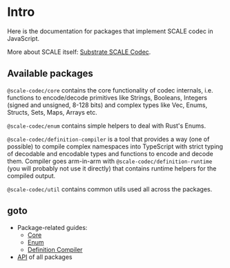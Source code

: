 # Intro

Here is the documentation for packages that implement SCALE codec in JavaScript.

More about SCALE itself: [Substrate SCALE Codec](https://substrate.dev/docs/en/knowledgebase/advanced/codec).

## Available packages

`@scale-codec/core` contains the core functionality of codec internals, i.e. functions to encode/decode primitives like Strings, Booleans, Integers (signed and unsigned, 8-128 bits) and complex types like Vec, Enums, Structs, Sets, Maps, Arrays etc.

`@scale-codec/enum` contains simple helpers to deal with Rust's Enums.

`@scale-codec/definition-compiler` is a tool that provides a way (one of possible) to compile complex namespaces into TypeScript with strict typing of decodable and encodable types and functions to encode and decode them. Compiler goes arm-in-arm with `@scale-codec/definition-runtime` (you will probably not use it directly) that contains runtime helpers for the compiled output.

`@scale-codec/util` contains common utils used all across the packages.

## goto

-   Package-related guides:
    -   [Core](/lib/core)
    -   [Enum](/lib/enum)
    -   [Definition Compiler](/lib/definition-compiler)
-   [API](/api/) of all packages
